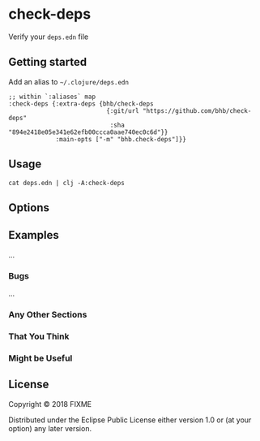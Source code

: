 # check-deps

Verify your `deps.edn` file

## Getting started

Add an alias to `~/.clojure/deps.edn`

```
;; within `:aliases` map
:check-deps {:extra-deps {bhb/check-deps
                           {:git/url "https://github.com/bhb/check-deps"
                            :sha "894e2418e05e341e62efb00ccca0aae740ec0c6d"}}
             :main-opts ["-m" "bhb.check-deps"]}}
```

## Usage

`cat deps.edn | clj -A:check-deps`

## Options



## Examples

...

### Bugs

...

### Any Other Sections
### That You Think
### Might be Useful

## License

Copyright © 2018 FIXME

Distributed under the Eclipse Public License either version 1.0 or (at
your option) any later version.
